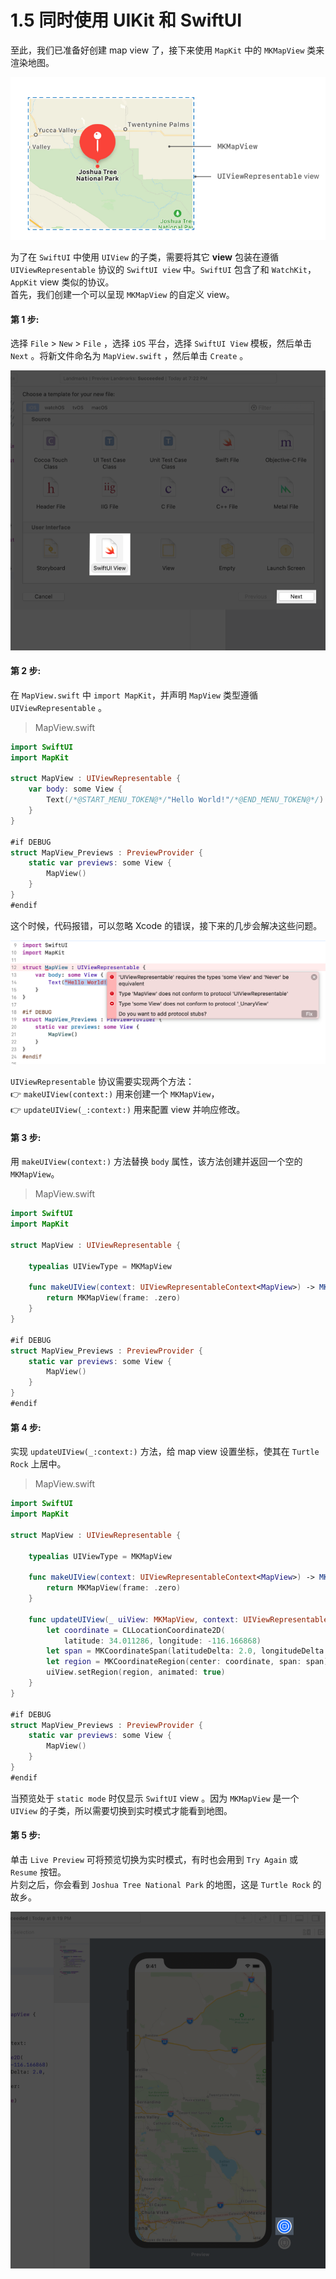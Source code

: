 # 1.5 同时使用 UIKit 和 SwiftUI

至此，我们已准备好创建 map view 了，接下来使用 `MapKit` 中的 `MKMapView` 类来渲染地图。

![map view](../../../.gitbook/assets/snip20190627_31.png)

为了在 `SwiftUI` 中使用 `UIView` 的子类，需要将其它 **view** 包装在遵循 `UIViewRepresentable` 协议的 `SwiftUI view` 中。`SwiftUI` 包含了和 `WatchKit`，`AppKit` view 类似的协议。  
首先，我们创建一个可以呈现 `MKMapView` 的自定义 view。

#### 第 1 步:

选择 `File` &gt; `New` &gt; `File` ，选择 `iOS` 平台，选择 `SwiftUI View` 模板，然后单击 `Next` 。将新文件命名为 `MapView.swift` ，然后单击 `Create` 。

![&#x7B2C; 1 &#x6B65;](../../../.gitbook/assets/snip20190627_32.png)

#### 第 2 步:

在 `MapView.swift` 中 `import MapKit`，并声明 `MapView` 类型遵循 `UIViewRepresentable` 。

> MapView.swift

```swift
import SwiftUI
import MapKit

struct MapView : UIViewRepresentable {
    var body: some View {
        Text(/*@START_MENU_TOKEN@*/"Hello World!"/*@END_MENU_TOKEN@*/)
    }
}

#if DEBUG
struct MapView_Previews : PreviewProvider {
    static var previews: some View {
        MapView()
    }
}
#endif
```

这个时候，代码报错，可以忽略 Xcode 的错误，接下来的几步会解决这些问题。

![Xcode &#x62A5;&#x9519;](../../../.gitbook/assets/snip20190627_34.png)

`UIViewRepresentable` 协议需要实现两个方法：   
👉 `makeUIView(context:)` 用来创建一个 `MKMapView`，   
👉 `updateUIView(_:context:)` 用来配置 view 并响应修改。

#### 第 3 步: 

用 `makeUIView(context:)` 方法替换 `body` 属性，该方法创建并返回一个空的 `MKMapView`。

> MapView.swift

```swift
import SwiftUI
import MapKit

struct MapView : UIViewRepresentable {
    
    typealias UIViewType = MKMapView
    
    func makeUIView(context: UIViewRepresentableContext<MapView>) -> MKMapView {
        return MKMapView(frame: .zero)
    }
}

#if DEBUG
struct MapView_Previews : PreviewProvider {
    static var previews: some View {
        MapView()
    }
}
#endif
```

#### 第 4 步:

实现 `updateUIView(_:context:)` 方法，给 map view 设置坐标，使其在 `Turtle Rock` 上居中。

> MapView.swift

```swift
import SwiftUI
import MapKit

struct MapView : UIViewRepresentable {
    
    typealias UIViewType = MKMapView
    
    func makeUIView(context: UIViewRepresentableContext<MapView>) -> MKMapView {
        return MKMapView(frame: .zero)
    }
    
    func updateUIView(_ uiView: MKMapView, context: UIViewRepresentableContext<MapView>) {
        let coordinate = CLLocationCoordinate2D(
            latitude: 34.011286, longitude: -116.166868)
        let span = MKCoordinateSpan(latitudeDelta: 2.0, longitudeDelta: 2.0)
        let region = MKCoordinateRegion(center: coordinate, span: span)
        uiView.setRegion(region, animated: true)
    }
}

#if DEBUG
struct MapView_Previews : PreviewProvider {
    static var previews: some View {
        MapView()
    }
}
#endif
```

当预览处于 `static mode` 时仅显示 `SwiftUI` view 。因为 `MKMapView` 是一个 `UIView` 的子类，所以需要切换到实时模式才能看到地图。

#### 第 5 步:

单击 `Live Preview` 可将预览切换为实时模式，有时也会用到 `Try Again` 或 `Resume` 按钮。  
片刻之后，你会看到 `Joshua Tree National Park` 的地图，这是 `Turtle Rock` 的故乡。

![&#x7B2C; 5 &#x6B65;](../../../.gitbook/assets/snip20190627_35.png)





